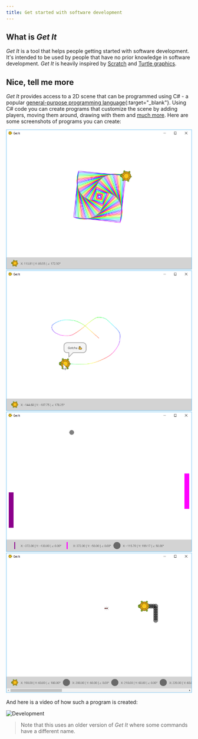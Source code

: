 ```yaml
---
title: Get started with software development
---
```


## What is *Get It*

*Get It* is a tool that helps people getting started with software development.
It's intended to be used by people that have no prior knowledge in software development.
*Get It* is heavily inspired by [Scratch](https://scratch.mit.edu/) and [Turtle graphics](https://en.wikipedia.org/wiki/Turtle_graphics).

## Nice, tell me more

*Get It* provides access to a 2D scene that can be programmed using C# - a popular [general-purpose programming language](https://en.wikipedia.org/wiki/General-purpose_programming_language){:target="_blank"}. Using C# code you can create programs that customize the scene by adding players, moving them around, drawing with them and [much more](/features). Here are some screenshots of programs you can create:

![Turtle graphics](turtle-graphics.png)
![Catch me](catch-me.png)
![Ping pong](ping-pong.png)
![Snake](snake.png)

And here is a video of how such a program is created:

![Development](development.gif)

> Note that this uses an older version of *Get It* where some commands have a different name.
